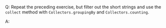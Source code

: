 Q: Repeat the preceding exercise, but filter out the short strings and use the `collect` method with `Collectors.groupingBy` and `Collectors.counting`.

A: 
